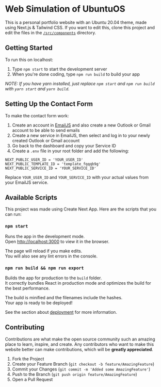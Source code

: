 # Web Simulation of UbuntuOS

This is a personal portfolio website with an Ubuntu 20.04 theme, made using Next.js & Tailwind CSS.
If you want to edit this, clone this project and edit the files in the [`/src/components`](/src/components) directory.

## Getting Started

To run this on localhost:
1. Type `npm start` to start the development server
2. When you're done coding, type `npm run build` to build your app

_NOTE: If you have yarn installed, just replace `npm start` and `npm run build` with `yarn start` and `yarn build`._

## Setting Up the Contact Form

To make the contact form work:

1. Create an account in [EmailJS](https://www.emailjs.com/) and also create a new Outlook or Gmail account to be able
   to send emails
2. Create a new service in EmailJS, then select and log in to your newly created Outlook or Gmail account
3. Go back to the dashboard and copy your Service ID
4. Create a `.env` file in your root folder and add the following:

```env
NEXT_PUBLIC_USER_ID = 'YOUR_USER_ID'
NEXT_PUBLIC_TEMPLATE_ID = 'template_fqqqb9g'
NEXT_PUBLIC_SERVICE_ID = 'YOUR_SERVICE_ID'
```

Replace `YOUR_USER_ID` and `YOUR_SERVICE_ID` with your actual values from your EmailJS service.

## Available Scripts

This project was made using Create Next App. Here are the scripts that you can run:

### `npm start`

Runs the app in the development mode.\
Open [http://localhost:3000](http://localhost:3000) to view it in the browser.

The page will reload if you make edits.\
You will also see any lint errors in the console.

### `npm run build && npm run export`

Builds the app for production to the `build` folder.\
It correctly bundles React in production mode and optimizes the build for the best performance.

The build is minified and the filenames include the hashes.\
Your app is ready to be deployed!

See the section about [deployment](https://facebook.github.io/create-react-app/docs/deployment) for more information.

## Contributing

Contributions are what make the open source community such an amazing place to learn, inspire, and create. Any contributors who want to make this website better can make contributions, which will be **greatly appreciated**.

1. Fork the Project
2. Create your Feature Branch (`git checkout -b feature/AmazingFeature`)
3. Commit your Changes (`git commit -m 'Added some AmazingFeature'`)
4. Push to the Branch (`git push origin feature/AmazingFeature`)
5. Open a Pull Request
